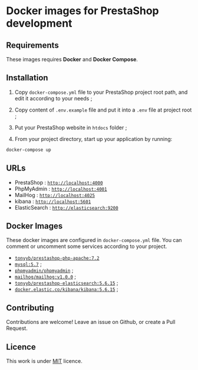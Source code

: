 # Docker images for PrestaShop development

## Requirements

These images requires **Docker** and **Docker Compose**.

## Installation

1. Copy `docker-compose.yml` file to your PrestaShop project root path, and edit it according to your needs ;

2. Copy content of `.env.example` file and put it into a `.env` file at project root ;

3. Put your PrestaShop website in `htdocs` folder ;

4. From your project directory, start up your application by running:

```sh
docker-compose up
```

## URLs

* PrestaShop : [`http://localhost:4000`](http://localhost:4000)
* PhpMyAdmin : [`http://localhost:4001`](http://localhost:4000)
* MailHog : [`http://localhost:4025`](http://localhost:4025)
* kibana : [`http://localhost:5601`](http://localhost:5601)
* ElasticSearch : [`http://elasticsearch:9200`](http://elasticsearch:9200)

## Docker Images

These docker images are configured in `docker-compose.yml` file. 
You can comment or uncomment some services according to your project.

* [`tonyyb/prestashop-php-apache:7.2`](https://hub.docker.com/r/tonyyb/laravel-php/)
* [`mysql:5.7`](https://hub.docker.com/_/mysql/) ;
* [`phpmyadmin/phpmyadmin`](https://hub.docker.com/r/phpmyadmin/phpmyadmin/) ;
* [`mailhog/mailhog:v1.0.0`](https://hub.docker.com/r/mailhog/mailhog) ;
* [`tonyyb/prestashop-elasticsearch:5.6.15`](https://hub.docker.com/_/elasticsearch) ;
* [`docker.elastic.co/kibana/kibana:5.6.15`](https://hub.docker.com/_/kibana) ;

## Contributing

Contributions are welcome!
Leave an issue on Github, or create a Pull Request.

## Licence

This work is under [MIT](LICENCE) licence.
